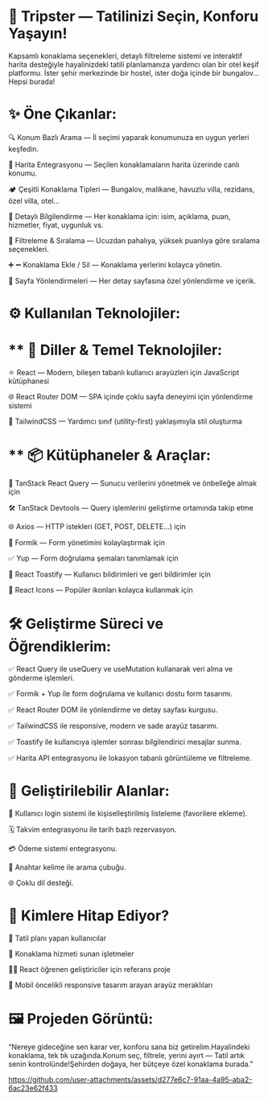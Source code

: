 
# 🏨 Tripster — Tatilinizi Seçin, Konforu Yaşayın!

Kapsamlı konaklama seçenekleri, detaylı filtreleme sistemi ve interaktif harita desteğiyle hayalinizdeki tatili planlamanıza yardımcı olan bir otel keşif platformu. İster şehir merkezinde bir hostel, ister doğa içinde bir bungalov… Hepsi burada!

# ✨ Öne Çıkanlar:

🔍 Konum Bazlı Arama — İl seçimi yaparak konumunuza en uygun yerleri keşfedin.

📍 Harita Entegrasyonu — Seçilen konaklamaların harita üzerinde canlı konumu.

🏕️ Çeşitli Konaklama Tipleri — Bungalov, malikane, havuzlu villa, rezidans, özel villa, otel...

💬 Detaylı Bilgilendirme — Her konaklama için: isim, açıklama, puan, hizmetler, fiyat, uygunluk vs.

🧾 Filtreleme & Sıralama — Ucuzdan pahalıya, yüksek puanlıya göre sıralama seçenekleri.

➕ ➖ Konaklama Ekle / Sil — Konaklama yerlerini kolayca yönetin.

🔗 Sayfa Yönlendirmeleri — Her detay sayfasına özel yönlendirme ve içerik.


# ⚙️ Kullanılan Teknolojiler:

# ** 🧠 Diller & Temel Teknolojiler:

⚛️ React  — Modern, bileşen tabanlı kullanıcı arayüzleri için JavaScript kütüphanesi

🌐 React Router DOM  — SPA içinde çoklu sayfa deneyimi için yönlendirme sistemi

🎨 TailwindCSS — Yardımcı sınıf (utility-first) yaklaşımıyla stil oluşturma

# **  📦 Kütüphaneler & Araçlar:

🔁 TanStack React Query  — Sunucu verilerini yönetmek ve önbelleğe almak için

🛠️ TanStack Devtools  — Query işlemlerini geliştirme ortamında takip etme

🌐 Axios  — HTTP istekleri (GET, POST, DELETE...) için

🧾 Formik  — Form yönetimini kolaylaştırmak için

✅ Yup  — Form doğrulama şemaları tanımlamak için

🔔 React Toastify — Kullanıcı bildirimleri ve geri bildirimler için

🎯 React Icons  — Popüler ikonları kolayca kullanmak için


# 🛠️ Geliştirme Süreci ve Öğrendiklerim:

✅ React Query ile useQuery ve useMutation kullanarak veri alma ve gönderme işlemleri.

✅ Formik + Yup ile form doğrulama ve kullanıcı dostu form tasarımı.

✅ React Router DOM ile yönlendirme ve detay sayfası kurgusu.

✅ TailwindCSS ile responsive, modern ve sade arayüz tasarımı.

✅ Toastify ile kullanıcıya işlemler sonrası bilgilendirici mesajlar sunma.

✅ Harita API entegrasyonu ile lokasyon tabanlı görüntüleme ve filtreleme.

# 🚀 Geliştirilebilir Alanlar:

🧠 Kullanıcı login sistemi ile kişiselleştirilmiş listeleme (favorilere ekleme).

🗓️ Takvim entegrasyonu ile tarih bazlı rezervasyon.

💳 Ödeme sistemi entegrasyonu.

🔎 Anahtar kelime ile arama çubuğu.

🌐 Çoklu dil desteği.

# 👥 Kimlere Hitap Ediyor?

🧳 Tatil planı yapan kullanıcılar

🏡 Konaklama hizmeti sunan işletmeler

👨‍💻 React öğrenen geliştiriciler için referans proje

📱 Mobil öncelikli responsive tasarım arayan arayüz meraklıları

# 🖼️ Projeden Görüntü:
“Nereye gideceğine sen karar ver, konforu sana biz getirelim.Hayalindeki konaklama, tek tık uzağında.Konum seç, filtrele, yerini ayırt — Tatil artık senin kontrolünde!Şehirden doğaya, her bütçeye özel konaklama burada.”


https://github.com/user-attachments/assets/d277e6c7-91aa-4a95-aba2-6ac23e62f433




















